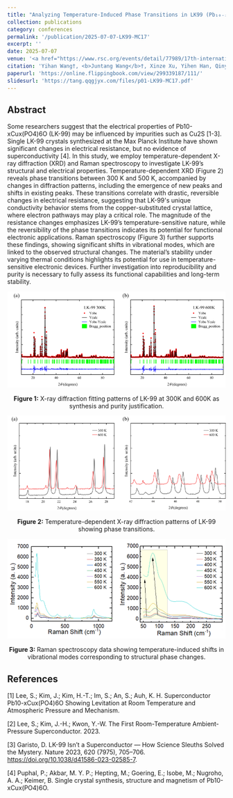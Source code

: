 ```yaml
---
title: "Analyzing Temperature-Induced Phase Transitions in LK99 (Pb₁₀₋ₓCuₓ(PO₄)₆O)"
collection: publications
category: conferences
permalink: '/publication/2025-07-07-LK99-MC17'
excerpt: ''
date: 2025-07-07
venue: '<a href="https://www.rsc.org/events/detail/77989/17th-international-conference-on-materials-chemistry-mc17">17th International conference on materials chemistry (MC17)</a>'
citation: 'Yihan Wang†, <b>Juntang Wang</b>†, Xinze Xu, Yihen Han, Qinyi Chen, Ghulam Hussain, Xiawa Wang. (2025). &quot;Analyzing temperature-induced phase transitions in Pb₁₀₋ₓCuₓ(PO₄)₆O.&quot; <i>17th International conference on materials chemistry (MC17)</i>.'
paperurl: 'https://online.flippingbook.com/view/299339187/111/'
slidesurl: 'https://tang.qqgjyx.com/files/p01-LK99-MC17.pdf'
---
```


<!-- markdownlint-disable MD033 -->

## Abstract

Some researchers suggest that the electrical properties of Pb10-xCux(PO4)6O (LK-99) may be influenced by impurities such as Cu2S [1-3]. Single LK-99 crystals synthesized at the Max Planck Institute have shown significant changes in electrical resistance, but no evidence of superconductivity [4]. In this study, we employ temperature-dependent X-ray diffraction (XRD) and Raman spectroscopy to investigate LK-99’s structural and electrical properties. Temperature-dependent XRD (Figure 2) reveals phase transitions between 300 K and 500 K, accompanied by changes in diffraction patterns, including the emergence of new peaks and shifts in existing peaks. These transitions correlate with drastic, reversible changes in electrical resistance, suggesting that LK-99's unique conductivity behavior stems from the copper-substituted crystal lattice, where electron pathways may play a critical role. The magnitude of the resistance changes emphasizes LK-99’s temperature-sensitive nature, while the reversibility of the phase transitions indicates its potential for functional electronic applications. Raman spectroscopy (Figure 3) further supports these findings, showing significant shifts in vibrational modes, which are linked to the observed structural changes. The material’s stability under varying thermal conditions highlights its potential for use in temperature-sensitive electronic devices. Further investigation into reproducibility and purity is necessary to fully assess its functional capabilities and long-term stability.

![Figure 1](../images/publications/0101_LK99_XRD.png)

<p align="center"><b>Figure 1:</b> X-ray diffraction fitting patterns of LK-99 at 300K and 600K as synthesis and purity justification.</p>

![Figure 2](../images/publications/0102_LK99_tXRD.png)

<p align="center"><b>Figure 2:</b> Temperature-dependent X-ray diffraction patterns of LK-99 showing phase transitions.</p>

![Figure 3](../images/publications/0103_LK99_tRAMAN.png)

<p align="center"><b>Figure 3:</b> Raman spectroscopy data showing temperature-induced shifts in vibrational modes corresponding to structural phase changes.</p>

## References

[1] Lee, S.; Kim, J.; Kim, H.-T.; Im, S.; An, S.; Auh, K. H. Superconductor Pb10-xCux(PO4)6O Showing Levitation at Room Temperature and Atmospheric Pressure and Mechanism.

[2] Lee, S.; Kim, J.-H.; Kwon, Y.-W. The First Room-Temperature Ambient-Pressure Superconductor. 2023.

[3] Garisto, D. LK-99 Isn’t a Superconductor — How Science Sleuths Solved the Mystery. Nature 2023, 620 (7975), 705–706. <https://doi.org/10.1038/d41586-023-02585-7>.

[4] Puphal, P.; Akbar, M. Y. P.; Hepting, M.; Goering, E.; Isobe, M.; Nugroho, A. A.; Keimer, B. Single crystal synthesis, structure and magnetism of Pb10-xCux(PO4)6O.
